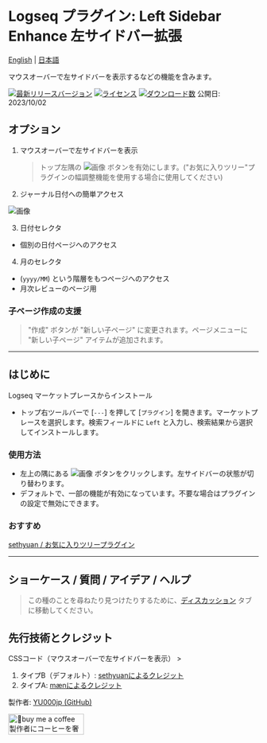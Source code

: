 # Logseq プラグイン: Left Sidebar Enhance 左サイドバー拡張

[English](https://github.com/YU000jp/logseq-plugin-left-sidebar-enhance) | [日本語](https://github.com/YU000jp/logseq-plugin-left-sidebar-enhance/blob/main/readme.ja.md)

マウスオーバーで左サイドバーを表示するなどの機能を含みます。

[![最新リリースバージョン](https://img.shields.io/github/v/release/YU000jp/logseq-plugin-left-sidebar-enhance)](https://github.com/YU000jp/logseq-plugin-left-sidebar-enhance/releases)
[![ライセンス](https://img.shields.io/github/license/YU000jp/logseq-plugin-left-sidebar-enhance?color=blue)](https://github.com/YU000jp/logseq-plugin-left-sidebar-enhance/LICENSE)
[![ダウンロード数](https://img.shields.io/github/downloads/YU000jp/logseq-plugin-left-sidebar-enhance/total.svg)](https://github.com/YU000jp/logseq-plugin-left-sidebar-enhance/releases)
公開日: 2023/10/02

## オプション

1. マウスオーバーで左サイドバーを表示
   > トップ左隅の ![画像](https://github.com/YU000jp/logseq-plugin-left-sidebar-enhance/assets/111847207/8e3efccf-27e9-4332-b431-9765a69463a9) ボタンを有効にします。("お気に入りツリー"プラグインの幅調整機能を使用する場合に使用してください)

2. ジャーナル日付への簡単アクセス

![画像](https://github.com/YU000jp/logseq-plugin-left-sidebar-enhance/assets/111847207/ec42967a-4c66-4d02-9765-782772dbb18e)

3. 日付セレクタ

- 個別の日付ページへのアクセス

4. 月のセレクタ

-  (`yyyy/MM`) という階層をもつページへのアクセス
- 月次レビューのページ用

### 子ページ作成の支援

> "作成" ボタンが "新しい子ページ" に変更されます。ページメニューに "新しい子ページ" アイテムが追加されます。

---

## はじめに

Logseq マーケットプレースからインストール

- トップ右ツールバーで [`---`] を押して [`プラグイン`] を開きます。マーケットプレースを選択します。検索フィールドに `Left` と入力し、検索結果から選択してインストールします。

### 使用方法

- 左上の隅にある ![画像](https://github.com/YU000jp/logseq-plugin-left-sidebar-enhance/assets/111847207/8e3efccf-27e9-4332-b431-9765a69463a9) ボタンをクリックします。左サイドバーの状態が切り替わります。
- デフォルトで、一部の機能が有効になっています。不要な場合はプラグインの設定で無効にできます。

### おすすめ

[sethyuan / お気に入りツリープラグイン](https://github.com/sethyuan/logseq-plugin-favorite-tree)

---

## ショーケース / 質問 / アイデア / ヘルプ

> この種のことを尋ねたり見つけたりするために、[ディスカッション](https://github.com/YU000jp/logseq-plugin-left-sidebar-enhance/discussions) タブに移動してください。

## 先行技術とクレジット

CSSコード（マウスオーバーで左サイドバーを表示） >
   1. タイプB（デフォルト）: [sethyuanによるクレジット](https://github.com/YU000jp/logseq-plugin-left-sidebar-enhance/issues/1#issue-1910716211)
   2. タイプA: [mænによるクレジット](https://discord.com/channels/725182569297215569/775936939638652948/1155251493486727338)

製作者: [YU000jp (GitHub)](https://github.com/YU000jp)

<a href="https://www.buymeacoffee.com/yu000japan" target="_blank"><img src="https://cdn.buymeacoffee.com/buttons/v2/default-violet.png" alt="🍌buy me a coffee 製作者にコーヒーを奢ってください!" style="height: 42px;width: 152px" ></a>
